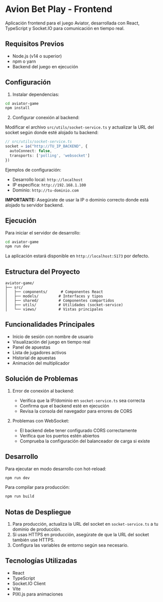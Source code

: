 # Avion Bet Play - Frontend

Aplicación frontend para el juego Aviator, desarrollada con React, TypeScript y Socket.IO para comunicación en tiempo real.

## Requisitos Previos

- Node.js (v14 o superior)
- npm o yarn
- Backend del juego en ejecución

## Configuración

1. Instalar dependencias:
```bash
cd aviator-game
npm install
```

2. Configurar conexión al backend:

Modificar el archivo `src/utils/socket-service.ts` y actualizar la URL del socket según donde esté alojado tu backend:

```typescript
// src/utils/socket-service.ts
socket = io("http://TU_IP_BACKEND", {
  autoConnect: false,
  transports: ['polling', 'websocket']
})
```

Ejemplos de configuración:
- Desarrollo local: `http://localhost`
- IP específica: `http://192.168.1.100`
- Dominio: `http://tu-dominio.com`

**IMPORTANTE:** Asegúrate de usar la IP o dominio correcto donde está alojado tu servidor backend.

## Ejecución

Para iniciar el servidor de desarrollo:

```bash
cd aviator-game
npm run dev
```

La aplicación estará disponible en `http://localhost:5173` por defecto.

## Estructura del Proyecto

```
aviator-game/
├── src/
│   ├── components/      # Componentes React
│   ├── models/         # Interfaces y tipos
│   ├── shared/         # Componentes compartidos
│   ├── utils/          # Utilidades (socket-service)
│   └── views/          # Vistas principales
```

## Funcionalidades Principales

- Inicio de sesión con nombre de usuario
- Visualización del juego en tiempo real
- Panel de apuestas
- Lista de jugadores activos
- Historial de apuestas
- Animación del multiplicador

## Solución de Problemas

1. Error de conexión al backend:
   - Verifica que la IP/dominio en `socket-service.ts` sea correcta
   - Confirma que el backend esté en ejecución
   - Revisa la consola del navegador para errores de CORS

2. Problemas con WebSocket:
   - El backend debe tener configurado CORS correctamente
   - Verifica que los puertos estén abiertos
   - Comprueba la configuración del balanceador de carga si existe

## Desarrollo

Para ejecutar en modo desarrollo con hot-reload:
```bash
npm run dev
```

Para compilar para producción:
```bash
npm run build
```

## Notas de Despliegue

1. Para producción, actualiza la URL del socket en `socket-service.ts` a tu dominio de producción.
2. Si usas HTTPS en producción, asegúrate de que la URL del socket también use HTTPS.
3. Configura las variables de entorno según sea necesario.

## Tecnologías Utilizadas

- React
- TypeScript
- Socket.IO Client
- Vite
- PIXI.js para animaciones
